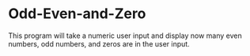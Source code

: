 # Odd-Even-and-Zero
This program will take a numeric user input and display now many even numbers, odd numbers, and zeros are in the user input.
